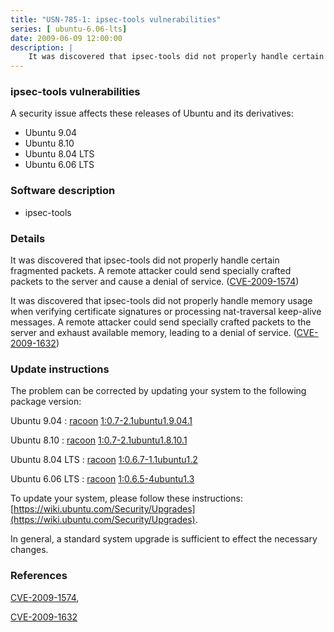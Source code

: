 ```yaml
---
title: "USN-785-1: ipsec-tools vulnerabilities"
series: [ ubuntu-6.06-lts]
date: 2009-06-09 12:00:00
description: |
    It was discovered that ipsec-tools did not properly handle certain fragmented packets. A remote attacker could send specially crafted packets to the server and cause a denial of service. ([CVE-2009-1574](http://people.ubuntu.com/~ubuntu-security/cve/CVE-2009-1574))
--- 
```

 
 


### ipsec-tools vulnerabilities

A security issue affects these releases of Ubuntu and its derivatives:

* Ubuntu 9.04
* Ubuntu 8.10
* Ubuntu 8.04 LTS
* Ubuntu 6.06 LTS

### Software description

* ipsec-tools 

### Details

It was discovered that ipsec-tools did not properly handle certain fragmented packets. A remote attacker could send specially crafted packets to the server and cause a denial of service. ([CVE-2009-1574](http://people.ubuntu.com/~ubuntu-security/cve/CVE-2009-1574))

It was discovered that ipsec-tools did not properly handle memory usage when verifying certificate signatures or processing nat-traversal keep-alive messages. A remote attacker could send specially crafted packets to the server and exhaust available memory, leading to a denial of service. ([CVE-2009-1632](http://people.ubuntu.com/~ubuntu-security/cve/CVE-2009-1632)) 

### Update instructions

The problem can be corrected by updating your system to the following package version:

Ubuntu 9.04
 : [racoon](https://launchpad.net/ubuntu/+source/ipsec-tools) <span> [1:0.7-2.1ubuntu1.9.04.1](https://launchpad.net/ubuntu/+source/ipsec-tools/1:0.7-2.1ubuntu1.9.04.1) </span> 

Ubuntu 8.10
 : [racoon](https://launchpad.net/ubuntu/+source/ipsec-tools) <span> [1:0.7-2.1ubuntu1.8.10.1](https://launchpad.net/ubuntu/+source/ipsec-tools/1:0.7-2.1ubuntu1.8.10.1) </span> 

Ubuntu 8.04 LTS
 : [racoon](https://launchpad.net/ubuntu/+source/ipsec-tools) <span> [1:0.6.7-1.1ubuntu1.2](https://launchpad.net/ubuntu/+source/ipsec-tools/1:0.6.7-1.1ubuntu1.2) </span> 

Ubuntu 6.06 LTS
 : [racoon](https://launchpad.net/ubuntu/+source/ipsec-tools) <span> [1:0.6.5-4ubuntu1.3](https://launchpad.net/ubuntu/+source/ipsec-tools/1:0.6.5-4ubuntu1.3) </span> 

To update your system, please follow these instructions: [https://wiki.ubuntu.com/Security/Upgrades](https://wiki.ubuntu.com/Security/Upgrades).

In general, a standard system upgrade is sufficient to effect the necessary changes. 

### References

 
 [CVE-2009-1574](http://people.ubuntu.com/~ubuntu-security/cve/CVE-2009-1574), 

 [CVE-2009-1632](http://people.ubuntu.com/~ubuntu-security/cve/CVE-2009-1632)
 

